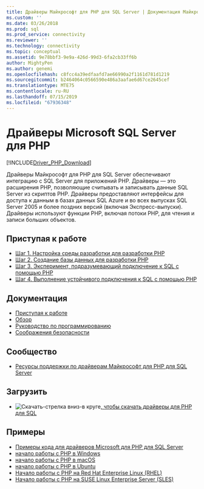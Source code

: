 ```yaml
---
title: Драйверы Майкрософт для PHP для SQL Server | Документация Майкрософт
ms.custom: ''
ms.date: 03/26/2018
ms.prod: sql
ms.prod_service: connectivity
ms.reviewer: ''
ms.technology: connectivity
ms.topic: conceptual
ms.assetid: 9e78bbf3-9e9a-426d-99d3-6fa2cb33ff6b
author: MightyPen
ms.author: genemi
ms.openlocfilehash: c8fcc4a39edfaafd7ae66990a2f1161d781d1219
ms.sourcegitcommit: b2464064c0566590e486a3aafae6d67ce2645cef
ms.translationtype: MTE75
ms.contentlocale: ru-RU
ms.lasthandoff: 07/15/2019
ms.locfileid: "67936348"
---
```

# <a name="microsoft-drivers-for-php-for-sql-server"></a>Драйверы Microsoft SQL Server для PHP

[!INCLUDE[Driver_PHP_Download](../../includes/driver_php_download.md)]

Драйверы Майкрософт для PHP для SQL Server обеспечивают интеграцию с SQL Server для приложений PHP. Драйверы — это расширения PHP, позволяющие считывать и записывать данные SQL Server из скриптов PHP. Драйверы предоставляют интерфейсы для доступа к данным в базах данных SQL Azure и во всех выпусках SQL Server 2005 и более поздних версий (включая Экспресс-выпуски). Драйверы используют функции PHP, включая потоки PHP, для чтения и записи больших объектов.  
  
## <a name="getting-started"></a>Приступая к работе  
* [Шаг 1. Настройка среды разработки для разработки PHP](step-1-configure-development-environment-for-php-development.md)  
* [Шаг 2. Создание базы данных для разработки PHP](step-2-create-a-sql-database-for-php-development.md)  
* [Шаг 3. Эксперимент, подразумевающий подключение к SQL с помощью PHP](step-3-proof-of-concept-connecting-to-sql-using-php.md)  
* [Шаг 4. Выполнение устойчивого подключения к SQL с помощью PHP](step-4-connect-resiliently-to-sql-with-php.md)  
  
## <a name="documentation"></a>Документация  
* [Приступая к работе](getting-started-with-the-php-sql-driver.md)
* [Обзор](overview-of-the-php-sql-driver.md)
* [Руководство по программированию](programming-guide-for-php-sql-driver.md) 
* [Соображения безопасности](security-considerations-for-php-sql-driver.md)
  
## <a name="community"></a>Сообщество  
* [Ресурсы поддержки по драйверам Майкрософт для PHP для SQL Server](support-resources-for-the-php-sql-driver.md)
  
## <a name="download"></a>Загрузить  
* ![Скачать-стрелка вниз-в круге](../../ssdt/media/download.png)[, чтобы скачать драйверы для PHP для SQL](download-drivers-php-sql-server.md)
  
## <a name="samples"></a>Примеры  
* [Примеры кода для драйверов Microsoft для PHP для SQL Server](code-samples-for-php-sql-driver.md)
* [начало работы с PHP в Windows](https://www.microsoft.com/sql-server/developer-get-started/php/windows/)
* [начало работы с PHP в macOS](https://www.microsoft.com/sql-server/developer-get-started/php/mac/)
* [начало работы с PHP в Ubuntu](https://www.microsoft.com/sql-server/developer-get-started/php/ubuntu/)
* [Начало работы с PHP на Red Hat Enterprise Linux (RHEL)](https://www.microsoft.com/sql-server/developer-get-started/php/rhel/)
* [Начало работы с PHP на SUSE Linux Enterprise Server (SLES)](https://www.microsoft.com/sql-server/developer-get-started/php/sles/)
